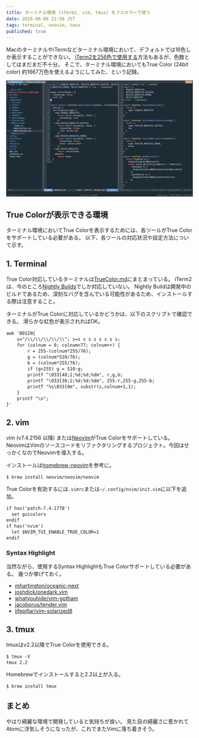 ```yaml
---
title: ターミナル環境 (iTerm2, vim, tmux) をフルカラーで使う
date: 2016-08-06 21:50 JST
tags: terminal, neovim, tmux
published: true
---
```


MacのターミナルやiTermなどターミナル環境において、デフォルトでは16色しか表示することができない。
[iTerm2を256色で使用する](http://qiita.com/muniere/items/e6c5c48a541401ee5af3)方法もあるが、色数としてはまだまだ不十分。
そこで、ターミナル環境においてもTrue Color (24bit color) 約1667万色を使えるようにしてみた、という記録。

[![true color vim](./images/true-color-vim.png 'true color vim')](./images/true-color-vim.png)

## True Colorが表示できる環境

ターミナル環境においてTrue Colorを表示するためには、各ツールがTrue Colorをサポートしている必要がある。
以下、各ツールの対応状況や設定方法について示す。

## 1. Terminal

True Color対応しているターミナルは[TrueColor.md](https://gist.github.com/XVilka/8346728#now-supporting-truecolour)にまとまっている。
iTerm2は、今のところ[Nightly Builds](https://www.iterm2.com/downloads/nightly/#/section/home)でしか対応していない。
Nightly Buildは開発中のビルドであるため、深刻なバグを含んでいる可能性があるため、インストールする際は注意すること。

ターミナルがTrue Colorに対応しているかどうかは、以下のスクリプトで確認できる。
滑らかな虹色が表示されればOK。

<pre class="language-bash"><code>awk 'BEGIN{
    s="/\\/\\/\\/\\/\\"; s=s s s s s s s s;
    for (colnum = 0; colnum<77; colnum++) {
        r = 255-(colnum*255/76);
        g = (colnum*510/76);
        b = (colnum*255/76);
        if (g>255) g = 510-g;
        printf "\033[48;2;%d;%d;%dm", r,g,b;
        printf "\033[38;2;%d;%d;%dm", 255-r,255-g,255-b;
        printf "%s\033[0m", substr(s,colnum+1,1);
    }
    printf "\n";
}'</code>
</pre>

## 2. vim

vim (v7.4.2156 以降) または[Neovim](https://github.com/neovim/neovim)がTrue Colorをサポートしている。
NeovimはVimのソースコードをリファクタリングするプロジェクト。今回はせっかくなのでNeovimを導入する。

インストールは[homebrew-neovim](https://github.com/neovim/homebrew-neovim/blob/master/README.md)を参考に。

<pre class="language-bash"><code>$ brew install neovim/neovim/neovim</code></pre>

True Colorを有効するには`.vimrc`または`~/.config/nvim/init.vim`に以下を追加。

<pre class="language-vim"><code>if has('patch-7.4.1778')
  set guicolors
endif
if has('nvim')
  let $NVIM_TUI_ENABLE_TRUE_COLOR=1
endif</code>
</pre>

### Syntax Highlight

当然ながら、使用するSyntax HighlightもTrue Colorサポートしている必要がある。
幾つか挙げておく。

- [mhartington/oceanic-next](https://github.com/mhartington/oceanic-next)
- [joshdick/onedark.vim](https://github.com/joshdick/onedark.vim)
- [whatyouhide/vim-gotham](https://github.com/whatyouhide/vim-gotham)
- [jacoborus/tender.vim](https://github.com/jacoborus/tender.vim)
- [lifepillar/vim-solarized8](https://github.com/lifepillar/vim-solarized8)


## 3. tmux

tmuxはv2.2以降でTrue Colorを使用できる。

<pre class="language-bash"><code>$ tmux -V
tmux 2.2</code></pre>

Homebrewでインストールすると2.2以上が入る。

<pre class="language-bash"><code>$ brew install tmux</code></pre>

## まとめ

やはり綺麗な環境で開発していると気持ちが良い。
見た目の綺麗さに惹かれてAtomに浮気しそうになったが、これでまたVimに落ち着きそう。

